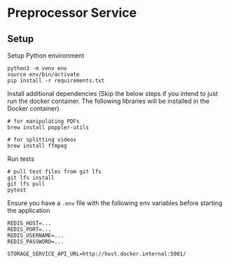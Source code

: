 # Preprocessor Service

## Setup
Setup Python environment
```
python3 -m venv env
source env/bin/activate
pip install -r requirements.txt
```

Install additional dependencies (Skip the below steps if you intend to just run the docker container. The following libraries will be installed in the Docker container)
```
# for manipulating PDFs
brew install poppler-utils

# for splitting videos
brew install ffmpeg  
```

Run tests
```
# pull test files from git lfs
git lfs install
git lfs pull
pytest
```

Ensure you have a `.env` file with the following env variables before starting the application
```
REDIS_HOST=...
REDIS_PORT=...
REDIS_USERNAME=...
REDIS_PASSWORD=...

STORAGE_SERVICE_API_URL=http://host.docker.internal:5001/
```
